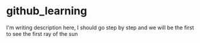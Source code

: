 # github_learning
I'm writing description here, I should go step by step and we will be the first to see the first ray of the sun

